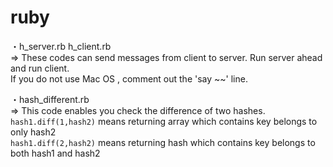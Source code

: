 # ruby

・h_server.rb
  h_client.rb <br />
=> These codes can send messages from client to server. Run server ahead and run client. <br />If you do not use Mac OS ,
comment out the \'say ~~\' line.

・hash_different.rb<br />
=> This code enables you check the difference of two hashes.<br />
`hash1.diff(1,hash2)` means returning array which contains key belongs to only hash2<br />
`hash1.diff(2,hash2)` means returning hash which contains key belongs to both hash1 and hash2

